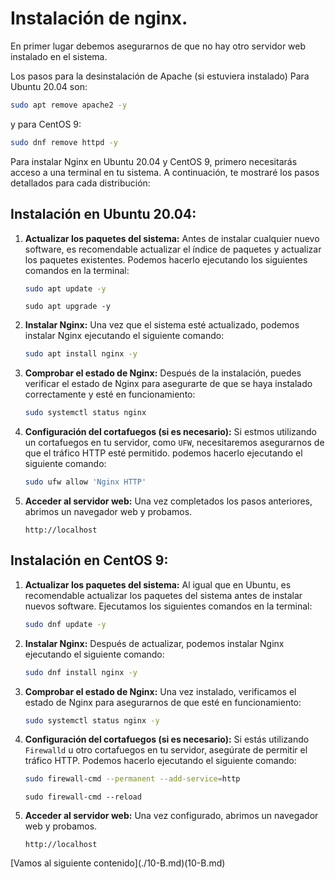 # Instalación de nginx.

En primer lugar debemos asegurarnos de que no hay otro servidor web instalado en el sistema.

Los pasos para la desinstalación de Apache (si estuviera instalado) Para Ubuntu 20.04 son:

```bash
sudo apt remove apache2 -y
```

y para CentOS 9:

```bash
sudo dnf remove httpd -y
```

Para instalar Nginx en Ubuntu 20.04 y CentOS 9, primero necesitarás acceso a una terminal en tu sistema. A continuación, te mostraré los pasos detallados para cada distribución:

## Instalación en Ubuntu 20.04:

1. **Actualizar los paquetes del sistema:**
   Antes de instalar cualquier nuevo software, es recomendable actualizar el índice de paquetes y actualizar los paquetes existentes. Podemos hacerlo ejecutando los siguientes comandos en la terminal:

   ```bash
   sudo apt update -y
   ```

   ```
   sudo apt upgrade -y
   ```

2. **Instalar Nginx:**
   Una vez que el sistema esté actualizado, podemos instalar Nginx ejecutando el siguiente comando:

   ```bash
   sudo apt install nginx -y
   ```

3. **Comprobar el estado de Nginx:**
   Después de la instalación, puedes verificar el estado de Nginx para asegurarte de que se haya instalado correctamente y esté en funcionamiento:

   ```bash
   sudo systemctl status nginx
   ```

4. **Configuración del cortafuegos (si es necesario):**
   Si estmos utilizando un cortafuegos en tu servidor, como `UFW`, necesitaremos asegurarnos de que el tráfico HTTP esté permitido. podemos hacerlo ejecutando el siguiente comando:

   ```bash
   sudo ufw allow 'Nginx HTTP'
   ```

5. **Acceder al servidor web:**
   Una vez completados los pasos anteriores, abrimos un navegador web y probamos.

   ```
   http://localhost
   ```

## Instalación en CentOS 9:

1. **Actualizar los paquetes del sistema:**
   Al igual que en Ubuntu, es recomendable actualizar los paquetes del sistema antes de instalar nuevos software. Ejecutamos los siguientes comandos en la terminal:

   ```bash
   sudo dnf update -y
   ```

2. **Instalar Nginx:**
   Después de actualizar, podemos instalar Nginx ejecutando el siguiente comando:

   ```bash
   sudo dnf install nginx -y
   ```

3. **Comprobar el estado de Nginx:**
   Una vez instalado, verificamos el estado de Nginx para asegurarnos de que esté en funcionamiento:

   ```bash
   sudo systemctl status nginx -y
   ```

4. **Configuración del cortafuegos (si es necesario):**
   Si estás utilizando `Firewalld` u otro cortafuegos en tu servidor, asegúrate de permitir el tráfico HTTP. Podemos hacerlo ejecutando el siguiente comando:

   ```bash
   sudo firewall-cmd --permanent --add-service=http
   ```

   ```
   sudo firewall-cmd --reload
   ```

5. **Acceder al servidor web:**
   Una vez configurado, abrimos un navegador web y probamos.

   ```
   http://localhost
   ```

[Vamos al siguiente contenido\](./10-B.md)(10-B.md)